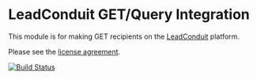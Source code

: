# LeadConduit GET/Query Integration

This module is for making GET recipients on the [LeadConduit](http://activeprospect.com/products/leadconduit/) platform.

Please see the
[license agreement](http://creativecommons.org/licenses/by-nc-nd/4.0/).

[![Build Status](https://travis-ci.org/activeprospect/leadconduit-integration-get.svg?branch=master)](https://travis-ci.org/activeprospect/leadconduit-integration-get)
